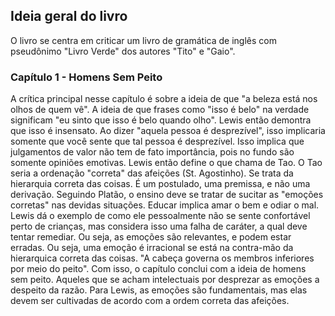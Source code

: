 ## Ideia geral do livro
O livro se centra em criticar um livro de gramática de inglês com pseudônimo "Livro Verde" dos autores "Tito" e "Gaio".

### Capítulo 1 - Homens Sem Peito
A crítica principal nesse capítulo é sobre a ideia de que "a beleza está nos olhos de quem vê".
A ideia de que frases como "isso é belo" na verdade significam "eu sinto que isso é belo quando olho".  Lewis então demontra que isso é insensato. Ao dizer "aquela pessoa é desprezível", isso implicaria somente que você sente que tal pessoa é desprezível. Isso implica que julgamentos de valor não tem de fato importância, pois no fundo são somente opiniões emotivas.
Lewis então define o que chama de Tao. O Tao seria a ordenação "correta" das afeições (St. Agostinho). Se trata da hierarquia correta das coisas. É um postulado, uma premissa, e não uma derivação. Seguindo Platão, o ensino deve se tratar de sucitar as "emoções corretas" nas devidas situações. Educar implica amar o bem e odiar o mal.
Lewis dá o exemplo de como ele pessoalmente não se sente confortável perto de crianças, mas considera isso uma falha de caráter, a qual deve tentar remediar. Ou seja, as emoções são relevantes, e podem estar erradas. Ou seja, uma emoção é irracional se está na contra-mão da hierarquica correta das coisas.
"A cabeça governa os membros inferiores por meio do peito".
Com isso, o capítulo conclui com a ideia de homens sem peito. Aqueles que se acham intelectuais por desprezar as emoções a despeito da razão. Para Lewis, as emoções  são fundamentais, mas elas devem ser cultivadas de acordo com a ordem correta das afeições.